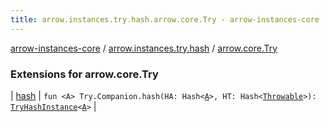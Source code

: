 ```yaml
---
title: arrow.instances.try.hash.arrow.core.Try - arrow-instances-core
---
```


[arrow-instances-core](../../index.html) / [arrow.instances.try.hash](../index.html) / [arrow.core.Try](./index.html)

### Extensions for arrow.core.Try

| [hash](hash.html) | `fun <A> Try.Companion.hash(HA: Hash<`[`A`](hash.html#A)`>, HT: Hash<`[`Throwable`](https://kotlinlang.org/api/latest/jvm/stdlib/kotlin/-throwable/index.html)`>): `[`TryHashInstance`](../../arrow.instances/-try-hash-instance/index.html)`<`[`A`](hash.html#A)`>` |


